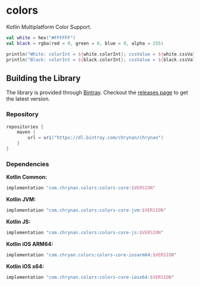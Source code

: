 # colors

Kotlin Multiplatform Color Support.

```kotlin
val white = hex("#FFFFFF")
val black = rgba(red = 0, green = 0, blue = 0, alpha = 255)

println("White: colorInt = ${white.colorInt}; cssValue = ${white.cssValue}")
println("Black: colorInt = ${black.colorInt}; cssValue = ${black.cssValue}")
```

## Building the Library

The library is provided through [Bintray](https://bintray.com/chrynan/chrynan). Checkout the [releases page](https://github.com/chRyNaN/colors/releases) to get the latest version.

### Repository

```groovy
repositories {
    maven {
        url = uri("https://dl.bintray.com/chrynan/chrynan")
    }
}
```

### Dependencies

**Kotlin Common:**
```groovy
implementation "com.chrynan.colors:colors-core:$VERSION"
```

**Kotlin JVM:**
```groovy
implementation "com.chrynan.colors:colors-core-jvm:$VERSION"
```

**Kotlin JS:**
```groovy
implementation "com.chrynan.colors:colors-core-js:$VERSION"
```

**Kotlin iOS ARM64:**
```groovy
implementation "com.chryan.colors:colors-core-iosarm64:$VERSION"
```

**Kotlin iOS x64:**
```groovy
implementation "com.chrynan.colors:colors-core-iosx64:$VERSION"
```
